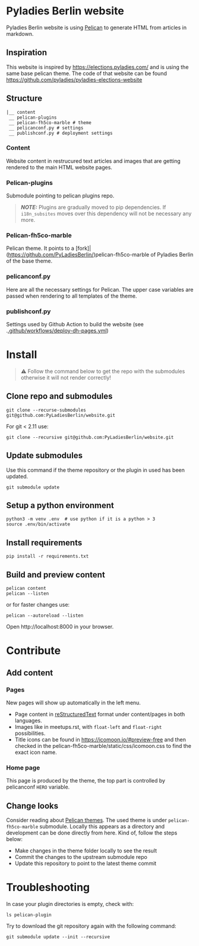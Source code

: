 # Pyladies Berlin website

Pyladies Berlin website is using [Pelican](https://docs.getpelican.com/en/latest/index.html) to generate HTML from articles in markdown. 

## Inspiration
This website is inspired by https://elections.pyladies.com/ and is using the same base pelican theme. The code of that website can be found https://github.com/pyladies/pyladies-elections-website

## Structure

    |__ content
     __ pelican-plugins
     __ pelican-fh5co-marble # theme
     __ pelicanconf.py # settings
     __ publishconf.py # deployment settings

### Content
Website content in restrucured text articles and images that are getting rendered to the main HTML website pages. 

### Pelican-plugins
Submodule pointing to pelican plugins repo. 

> **_NOTE:_** Plugins are gradually moved to pip dependencies. If `i18n_subsites` moves over this dependency will not be necessary any more.

### Pelican-fh5co-marble
Pelican theme. It points to a [fork]|(https://github.com/PyLadiesBerlin/)pelican-fh5co-marble of Pyladies Berlin of the base theme. 

### pelicanconf.py
Here are all the necessary settings for Pelican. The upper case variables
are passed when rendering to all templates of the theme.

### publishconf.py

Settings used by Github Action  to build the website (see .[.github/workflows/deploy-dh-pages.yml](.github/workflows/deploy-dh-pages.yml))
# Install

> :warning: Follow the command below to get the repo with the submodules otherwise it will not render correctly!


## Clone repo and submodules

    git clone --recurse-submodules git@github.com:PyLadiesBerlin/website.git

For git < 2.11 use:

    git clone --recursive git@github.com:PyLadiesBerlin/website.git

## Update submodules

Use this command if the theme repository or the plugin in used has been updated. 

    git submodule update

## Setup a python environment

    python3 -m venv .env  # use python if it is a python > 3
    source .env/bin/activate

## Install requirements

    pip install -r requirements.txt

## Build and preview content

    pelican content
    pelican --listen

or for faster changes use:

    pelican --autoreload --listen

Open http://localhost:8000 in your browser.

# Contribute

## Add content

### Pages
New pages will show up automatically in the left menu.
* Page content in [reStructuredText](https://docutils.sourceforge.io/rst.html) format under content/pages in both languages.
* Images like in meetups.rst, with `float-left` and `float-right` possibilities.
* Title icons can be found in https://icomoon.io/#preview-free and then checked in the pelican-fh5co-marble/static/css/icomoon.css to find the exact icon name.

### Home page
This page is produced by the theme, the top part is controlled by pelicanconf `HERO` variable.

## Change looks

Consider reading about [Pelican themes](https://docs.getpelican.com/en/latest/themes.html). The used theme is under `pelican-fh5co-marble` submodule. Locally this appears as a directory and development can be done directly from here. Kind of, follow the steps below:
* Make changes in the theme folder locally to see the result
* Commit the changes to the upstream submodule repo
* Update this repository to point to the latest theme commit

# Troubleshooting

In case your plugin directories is empty, check with:

```
ls pelican-plugin
```

Try to download the git repository again with the following command:

```
git submodule update --init --recursive
```
